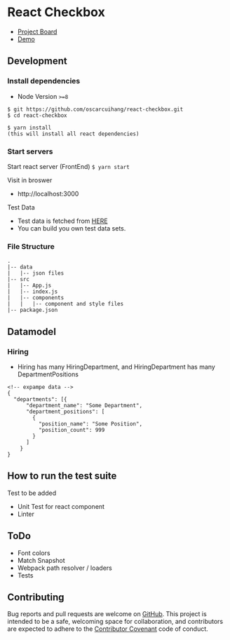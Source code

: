 # React Checkbox
  * [Project Board](https://github.com/oscarcuihang/react-checkbox/projects/1)
  * [Demo](https://oscarcuihang.github.io/react-checkbox/)
## Development
### Install dependencies
* Node Version `>=8`
```
$ git https://github.com/oscarcuihang/react-checkbox.git
$ cd react-checkbox

$ yarn install
(this will install all react dependencies)
```


### Start servers
Start react server (FrontEnd)
`$ yarn start` 

Visit in broswer
* http://localhost:3000 

Test Data
* Test data is fetched from [HERE](https://github.com/oscarcuihang/react-checkbox/blob/master/data/hiring_position.json)
* You can build you own test data sets.

### File Structure
```
.
|-- data
|   |-- json files
|-- src
|   |-- App.js
|   |-- index.js
|   |-- components
|   |   |-- component and style files
|-- package.json
```

## Datamodel
### Hiring
* Hiring has many HiringDepartment, and HiringDepartment has many DepartmentPositions
```(json)
<!-- expampe data -->
{
  "departments": [{
      "department_name": "Some Department",
      "department_positions": [
        {
          "position_name": "Some Position",
          "position_count": 999
        }
      ]
    }
}
```

## How to run the test suite
Test to be added
* Unit Test for react component
* Linter

## ToDo
* Font colors
* Match Snapshot
* Webpack path resolver / loaders
* Tests

## Contributing 
Bug reports and pull requests are welcome on [GitHub](https://github.com/oscarcuihang/react-checkbox). This project is intended to be a safe, welcoming space for collaboration, and contributors are expected to adhere to the [Contributor Covenant](http://contributor-covenant.org) code of conduct.
